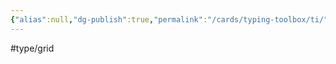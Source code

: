 ```yaml
---
{"alias":null,"dg-publish":true,"permalink":"/cards/typing-toolbox/ti/","dgPassFrontmatter":true,"created":"2023-04-14T15:03:37.918+02:00","updated":"2023-05-02T10:37:35.214+02:00"}
---
```


#type/grid  


